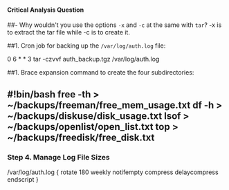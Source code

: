 #### Critical Analysis Question

##- Why wouldn't you use the options `-x` and `-c` at the same with `tar`?
	-x is to extract the tar file while -c is to create it.



##1. Cron job for backing up the `/var/log/auth.log` file:

0 6 * * 3 tar -czvvf auth_backup.tgz /var/log/auth.log

##1. Brace expansion command to create the four subdirectories:

#!bin/bash
free -th > ~/backups/freeman/free_mem_usage.txt
df -h > ~/backups/diskuse/disk_usage.txt
lsof > ~/backups/openlist/open_list.txt
top > ~/backups/freedisk/free_disk.txt
---

### Step 4. Manage Log File Sizes
/var/log/auth.log {
	rotate 180
	weekly
	notifempty
	compress
	delaycompress
	endscript
}
